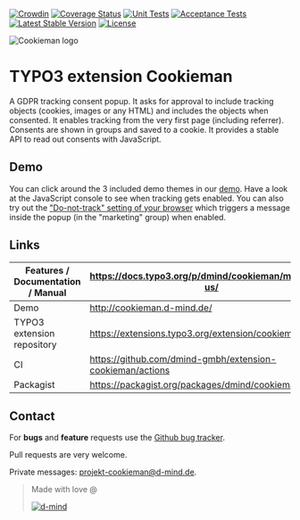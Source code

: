 [![Crowdin](https://badges.crowdin.net/typo3-extension-cookieman/localized.svg)](https://crowdin.com/project/typo3-extension-cookieman)
[![Coverage Status](https://coveralls.io/repos/github/dmind-gmbh/extension-cookieman/badge.svg?branch=master)](https://coveralls.io/github/dmind-gmbh/extension-cookieman?branch=10lts)
[![Unit Tests](https://github.com/dmind-gmbh/extension-cookieman/workflows/CGL%20&%20unit%20tests/badge.svg?event=push&branch=10lts)](https://github.com/dmind-gmbh/extension-cookieman/actions)
[![Acceptance Tests](https://github.com/dmind-gmbh/extension-cookieman/workflows/acceptance%20tests/badge.svg?event=push&branch=10lts)](https://github.com/dmind-gmbh/extension-cookieman/actions)
[![Latest Stable Version](https://poser.pugx.org/dmind/cookieman/v/stable)](https://packagist.org/packages/dmind/cookieman)
[![License](https://poser.pugx.org/dmind/cookieman/license)](https://packagist.org/packages/dmind/cookieman)

![Cookieman logo](Documentation/Images/cookieman.png)

# TYPO3 extension Cookieman

A GDPR tracking consent popup. It asks for approval to include tracking objects (cookies, images or any HTML) and includes the objects when consented. It enables tracking from the very first page (including referrer). Consents are shown in groups and saved to a cookie. It provides a stable API to read out consents with JavaScript.

## Demo
You can click around the 3 included demo themes in our [demo](http://cookieman.d-mind.de/). Have a look at the JavaScript console to see when tracking gets enabled. You can also try out the ["Do-not-track" setting of your browser](https://en.wikipedia.org/wiki/Do_Not_Track) which triggers a message inside the popup (in the "marketing" group) when enabled.

## Links
| **Features / Documentation / Manual** | <https://docs.typo3.org/p/dmind/cookieman/master/en-us/> |
| --- | --- |
| Demo | <http://cookieman.d-mind.de/> |
| TYPO3 extension repository |	<https://extensions.typo3.org/extension/cookieman> |
| CI | <https://github.com/dmind-gmbh/extension-cookieman/actions> |
| Packagist | <https://packagist.org/packages/dmind/cookieman> |

## Contact
For **bugs** and **feature** requests use the [Github bug tracker](https://github.com/dmind-gmbh/extension-cookieman/issues).

Pull requests are very welcome.

Private messages: <projekt-cookieman@d-mind.de>.

> Made with love @
>
> [![d-mind](Documentation/Images/d-mind_logo_rgb.png)](https://www.d-mind.de/)
